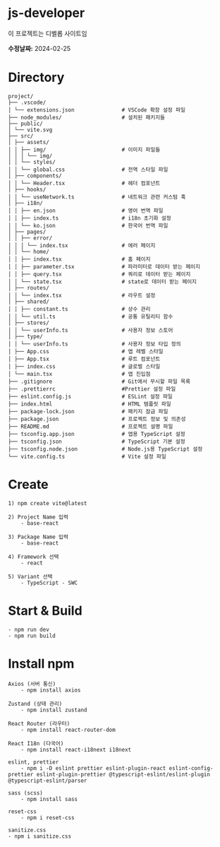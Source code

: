 # js-developer

이 프로젝트는 디벨롭 사이트임

**수정날짜:**
2024-02-25

# Directory

```
project/
├── .vscode/
│ └── extensions.json               # VSCode 확장 설정 파일
├── node_modules/                   # 설치된 패키지들
├── public/
│ └── vite.svg
├── src/
│ ├── assets/
│ │ ├── img/                        # 이미지 파일들
│ │ │ └── img/
│ │ └── styles/
│ │ └── global.css                  # 전역 스타일 파일
│ ├── components/
│ │ └── Header.tsx                  # 헤더 컴포넌트
│ ├── hooks/
│ │ └── useNetwork.ts               # 네트워크 관련 커스텀 훅
│ ├── i18n/
│ │ ├── en.json                     # 영어 번역 파일
│ │ ├── index.ts                    # i18n 초기화 설정
│ │ └── ko.json                     # 한국어 번역 파일
│ ├── pages/
│ │ ├── error/
│ │ │ └── index.tsx                 # 에러 페이지
│ │ └── home/
│ │ ├── index.tsx                   # 홈 페이지
│ │ ├── parameter.tsx               # 파라미터로 데이터 받는 페이지
│ │ ├── query.tsx                   # 쿼리로 데이터 받는 페이지
│ │ └── state.tsx                   # state로 데이터 받는 페이지
│ ├── routes/
│ │ └── index.tsx                   # 라우트 설정
│ ├── shared/
│ │ ├── constant.ts                 # 상수 관리
│ │ └── util.ts                     # 공통 유틸리티 함수
│ ├── stores/
│ │ └── userInfo.ts                 # 사용자 정보 스토어
│ ├── type/
│ │ └── userInfo.ts                 # 사용자 정보 타입 정의
│ ├── App.css                       # 앱 레벨 스타일
│ ├── App.tsx                       # 루트 컴포넌트
│ ├── index.css                     # 글로벌 스타일
│ └── main.tsx                      # 앱 진입점
├── .gitignore                      # Git에서 무시할 파일 목록
├── .prettierrc                     #Prettier 설정 파일
├── eslint.config.js                # ESLint 설정 파일
├── index.html                      # HTML 템플릿 파일
├── package-lock.json               # 패키지 잠금 파일
├── package.json                    # 프로젝트 정보 및 의존성
├── README.md                       # 프로젝트 설명 파일
├── tsconfig.app.json               # 앱용 TypeScript 설정
├── tsconfig.json                   # TypeScript 기본 설정
├── tsconfig.node.json              # Node.js용 TypeScript 설정
└── vite.config.ts                  # Vite 설정 파일
```

# Create

    1) npm create vite@latest

    2) Project Name 입력
        - base-react

    3) Package Name 입력
        - base-react

    4) Framework 선택
        - react

    5) Variant 선택
        - TypeScript - SWC

# Start & Build

    - npm run dev
    - npm run build

# Install npm

    Axios (서버 통신)
        - npm install axios

    Zustand (상태 관리)
        - npm install zustand

    React Router (라우터)
        - npm install react-router-dom

    React I18n (다국어)
        - npm install react-i18next i18next

    eslint, prettier
        - npm i -D eslint prettier eslint-plugin-react eslint-config-prettier eslint-plugin-prettier @typescript-eslint/eslint-plugin @typescript-eslint/parser

    sass (scss)
        - npm install sass

    reset-css
        - npm i reset-css

    sanitize.css
    - npm i sanitize.css

